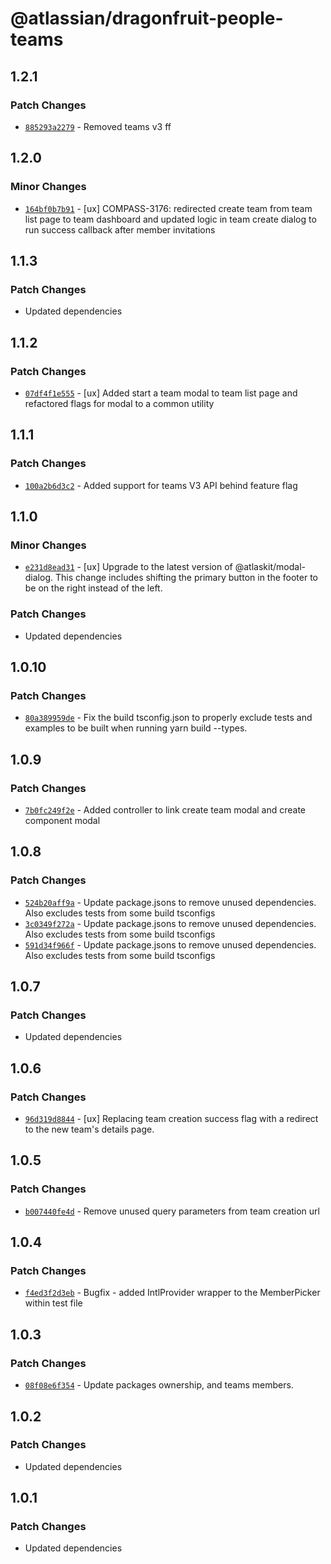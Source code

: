 # @atlassian/dragonfruit-people-teams

## 1.2.1

### Patch Changes

- [`885293a2279`](https://bitbucket.org/atlassian/atlassian-frontend/commits/885293a2279) - Removed teams v3 ff

## 1.2.0

### Minor Changes

- [`164bf0b7b91`](https://bitbucket.org/atlassian/atlassian-frontend/commits/164bf0b7b91) - [ux] COMPASS-3176: redirected create team from team list page to team dashboard and updated logic in team create dialog to run success callback after member invitations

## 1.1.3

### Patch Changes

- Updated dependencies

## 1.1.2

### Patch Changes

- [`07df4f1e555`](https://bitbucket.org/atlassian/atlassian-frontend/commits/07df4f1e555) - [ux] Added start a team modal to team list page and refactored flags for modal to a common utility

## 1.1.1

### Patch Changes

- [`100a2b6d3c2`](https://bitbucket.org/atlassian/atlassian-frontend/commits/100a2b6d3c2) - Added support for teams V3 API behind feature flag

## 1.1.0

### Minor Changes

- [`e231d8ead31`](https://bitbucket.org/atlassian/atlassian-frontend/commits/e231d8ead31) - [ux] Upgrade to the latest version of @atlaskit/modal-dialog. This change includes shifting the primary button in the footer to be on the right instead of the left.

### Patch Changes

- Updated dependencies

## 1.0.10

### Patch Changes

- [`80a389959de`](https://bitbucket.org/atlassian/atlassian-frontend/commits/80a389959de) - Fix the build tsconfig.json to properly exclude tests and examples to be built when running yarn build --types.

## 1.0.9

### Patch Changes

- [`7b0fc249f2e`](https://bitbucket.org/atlassian/atlassian-frontend/commits/7b0fc249f2e) - Added controller to link create team modal and create component modal

## 1.0.8

### Patch Changes

- [`524b20aff9a`](https://bitbucket.org/atlassian/atlassian-frontend/commits/524b20aff9a) - Update package.jsons to remove unused dependencies. Also excludes tests from some build tsconfigs
- [`3c0349f272a`](https://bitbucket.org/atlassian/atlassian-frontend/commits/3c0349f272a) - Update package.jsons to remove unused dependencies. Also excludes tests from some build tsconfigs
- [`591d34f966f`](https://bitbucket.org/atlassian/atlassian-frontend/commits/591d34f966f) - Update package.jsons to remove unused dependencies. Also excludes tests from some build tsconfigs

## 1.0.7

### Patch Changes

- Updated dependencies

## 1.0.6

### Patch Changes

- [`96d319d8844`](https://bitbucket.org/atlassian/atlassian-frontend/commits/96d319d8844) - [ux] Replacing team creation success flag with a redirect to the new team's details page.

## 1.0.5

### Patch Changes

- [`b007440fe4d`](https://bitbucket.org/atlassian/atlassian-frontend/commits/b007440fe4d) - Remove unused query parameters from team creation url

## 1.0.4

### Patch Changes

- [`f4ed3f2d3eb`](https://bitbucket.org/atlassian/atlassian-frontend/commits/f4ed3f2d3eb) - Bugfix - added IntlProvider wrapper to the MemberPicker within test file

## 1.0.3

### Patch Changes

- [`08f08e6f354`](https://bitbucket.org/atlassian/atlassian-frontend/commits/08f08e6f354) - Update packages ownership, and teams members.

## 1.0.2

### Patch Changes

- Updated dependencies

## 1.0.1

### Patch Changes

- Updated dependencies
